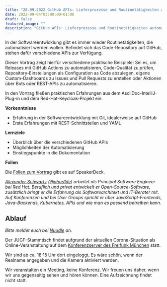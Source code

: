```yaml
---
title: "28.09.2022 GitHub APIs: Lieferprozesse und Routinetätigkeiten automatisieren"
date: 2022-09-04T03:00:00+01:00
draft: false
featured_image: ""
description: "GitHub APIs: Lieferprozesse und Routinetätigkeiten automatisieren"
---
```


In der Softwareentwicklung gibt es immer wieder Routinetätigkeiten, die automatisiert werden wollen. Befindet sich das Code-Repository auf GitHub, stehen dafür verschiedene APIs zur Verfügung.

Dieser Vortrag zeigt hierfür verschiedene praktische Beispiele:
Sei es, um Releases mit GitHub Actions zu automatisieren, Code-Qualität zu prüfen, Repository-Einstellungen als Configuration as Code abzulegen, eigene Custom-Dashboards zu Issues und Pull Requests zu erstellen oder Aktionen über Bots oder REST-APIs zu automatisieren.

In den Vortrag fließen praktischen Erfahrungen aus dem AsciiDoc-IntelliJ-Plug-in und dem Red-Hat-Keycloak-Projekt ein.

**Vorkenntnisse**

* Erfahrung in der Softwareentwicklung mit Git, idealerweise auf GitHub
* Erste Erfahrungen mit REST-Schnittstellen und YAML

**Lernziele**

* Überblick über die verschiedenen GitHub APIs
* Möglichkeiten der Automatisierung
* Einstiegspunkte in die Dokumentation

**Folien**

Die [Folien zum Vortrag](https://speakerdeck.com/ahus1/github-apis-rezepte-fur-den-entwickler-alltag) gibt es auf SpeakerDeck.

_[Alexander Schwartz](https://www.ahus1.de/) ([@ahus1de](https://twitter.com/ahus1de)) arbeitet als Principal Software Engineer bei Red Hat. Beruflich und privat entwickelt er Open-Source-Software, zusätzlich bringt er die Erfahrung als Softwarearchitekt und IT-Berater mit. Auf Konferenzen und bei User Groups spricht er über JavaScript-Frontends, Java-Backends, Kubernetes, APIs und wie man es passend betreiben kann._

## Ablauf 

_Bitte meldet euch bei [Nuudle](https://nuudel.digitalcourage.de/T6NzdoAci55xVcaW) an._

Der JUGF-Stammtisch findet aufgrund der aktuellen Corona-Situation als Online-Veranstaltung auf dem [Konferenzserver des Freifunk München](https://meet.ffmuc.net/jugfmeeting) statt.

Wir sind ab ca. 18:15 Uhr dort eingeloggt. Es wäre schön, wenn der Realname angegeben und die Kamera aktiviert werden.

Wir veranstalten ein Meeting, keine Konferenz. Wir freuen uns daher, wenn wir uns gegenseitig sehen und hören können.
Eine Aufzeichnung findet nicht statt.
